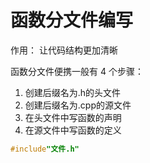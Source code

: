 # 函数分文件编写

&#x20;作用： 让代码结构更加清晰

函数分文件便携一般有 4 个步骤：

1. 创建后缀名为.h的头文件
2. 创建后缀名为.cpp的源文件
3. 在头文件中写函数的声明
4. 在源文件中写函数的定义

```cpp
#include"文件.h"
```
